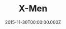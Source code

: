 ---
title: "X-Men"
year: 2000
date: 2015-11-30T00:00:00.000Z
permalink: /almanac/movies/2015-11-30-x-men/index.html
rating: 3
---